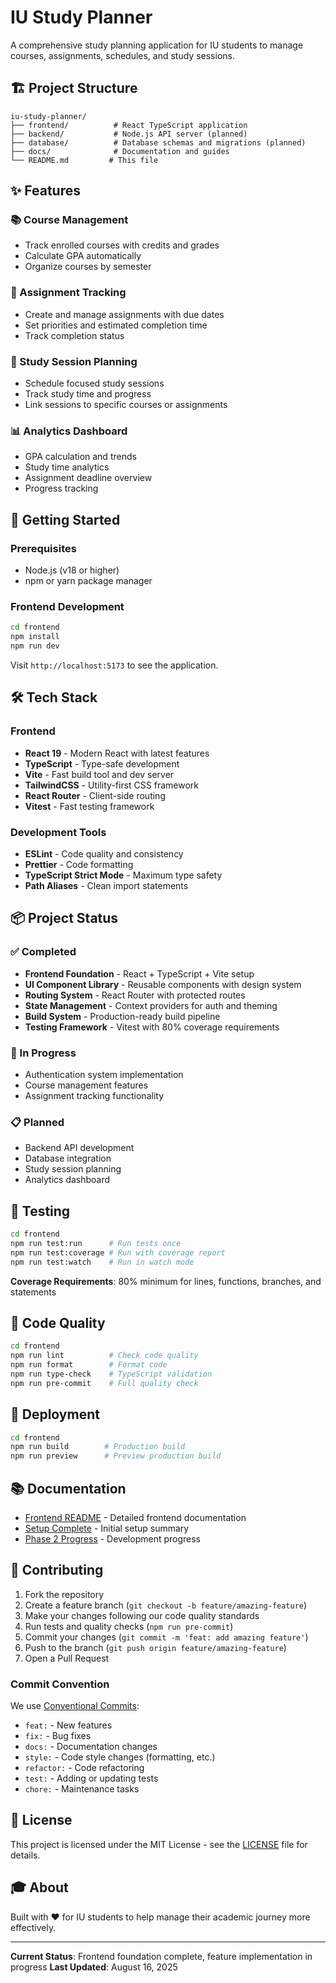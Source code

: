 # IU Study Planner

A comprehensive study planning application for IU students to manage courses, assignments, schedules, and study sessions.

## 🏗️ Project Structure

```
iu-study-planner/
├── frontend/          # React TypeScript application
├── backend/           # Node.js API server (planned)
├── database/          # Database schemas and migrations (planned)
├── docs/              # Documentation and guides
└── README.md         # This file
```

## ✨ Features

### 📚 Course Management
- Track enrolled courses with credits and grades
- Calculate GPA automatically
- Organize courses by semester

### 📝 Assignment Tracking
- Create and manage assignments with due dates
- Set priorities and estimated completion time
- Track completion status

### 📅 Study Session Planning
- Schedule focused study sessions
- Track study time and progress
- Link sessions to specific courses or assignments

### 📊 Analytics Dashboard
- GPA calculation and trends
- Study time analytics
- Assignment deadline overview
- Progress tracking

## 🚀 Getting Started

### Prerequisites
- Node.js (v18 or higher)
- npm or yarn package manager

### Frontend Development
```bash
cd frontend
npm install
npm run dev
```

Visit `http://localhost:5173` to see the application.

## 🛠️ Tech Stack

### Frontend
- **React 19** - Modern React with latest features
- **TypeScript** - Type-safe development
- **Vite** - Fast build tool and dev server
- **TailwindCSS** - Utility-first CSS framework
- **React Router** - Client-side routing
- **Vitest** - Fast testing framework

### Development Tools
- **ESLint** - Code quality and consistency
- **Prettier** - Code formatting
- **TypeScript Strict Mode** - Maximum type safety
- **Path Aliases** - Clean import statements

## 📦 Project Status

### ✅ Completed
- **Frontend Foundation** - React + TypeScript + Vite setup
- **UI Component Library** - Reusable components with design system
- **Routing System** - React Router with protected routes
- **State Management** - Context providers for auth and theming
- **Build System** - Production-ready build pipeline
- **Testing Framework** - Vitest with 80% coverage requirements

### 🔄 In Progress
- Authentication system implementation
- Course management features
- Assignment tracking functionality

### 📋 Planned
- Backend API development
- Database integration
- Study session planning
- Analytics dashboard

## 🧪 Testing

```bash
cd frontend
npm run test:run      # Run tests once
npm run test:coverage # Run with coverage report
npm run test:watch    # Run in watch mode
```

**Coverage Requirements**: 80% minimum for lines, functions, branches, and statements

## 🎨 Code Quality

```bash
cd frontend
npm run lint          # Check code quality
npm run format        # Format code
npm run type-check    # TypeScript validation
npm run pre-commit    # Full quality check
```

## 🚀 Deployment

```bash
cd frontend
npm run build        # Production build
npm run preview      # Preview production build
```

## 📚 Documentation

- [Frontend README](./frontend/README.md) - Detailed frontend documentation
- [Setup Complete](./frontend/SETUP-COMPLETE.md) - Initial setup summary
- [Phase 2 Progress](./frontend/PHASE-2-PROGRESS.md) - Development progress

## 🤝 Contributing

1. Fork the repository
2. Create a feature branch (`git checkout -b feature/amazing-feature`)
3. Make your changes following our code quality standards
4. Run tests and quality checks (`npm run pre-commit`)
5. Commit your changes (`git commit -m 'feat: add amazing feature'`)
6. Push to the branch (`git push origin feature/amazing-feature`)
7. Open a Pull Request

### Commit Convention
We use [Conventional Commits](https://www.conventionalcommits.org/):
- `feat:` - New features
- `fix:` - Bug fixes
- `docs:` - Documentation changes
- `style:` - Code style changes (formatting, etc.)
- `refactor:` - Code refactoring
- `test:` - Adding or updating tests
- `chore:` - Maintenance tasks

## 📄 License

This project is licensed under the MIT License - see the [LICENSE](LICENSE) file for details.

## 🎓 About

Built with ❤️ for IU students to help manage their academic journey more effectively.

---

**Current Status**: Frontend foundation complete, feature implementation in progress
**Last Updated**: August 16, 2025
